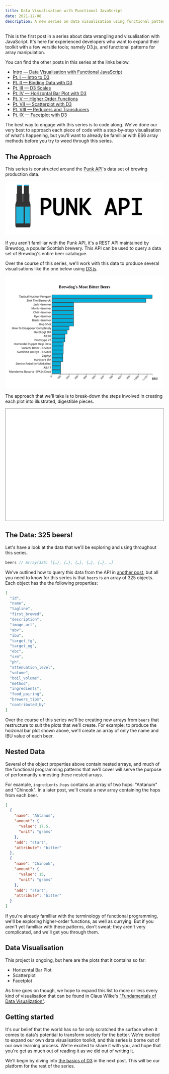 ```yaml
---
title: Data Visualisation with Functional JavaScript
date: 2021-12-08
description: A new series on data visualisation using functional patterns in JavaScript.
---
```


<div class="call-out-indigo">

This is the first post in a series about data wrangling and visualisation with JavaScript.
It's here for experienced developers who want to expand their toolkit with a few versitle tools; namely D3.js, and functional patterns for array manipulation.

You can find the other posts in this series at the links below.

- [Intro — Data Visualisation with Functional JavaScript](../data-wrangling-with-js)
- [Pt. I — Intro to D3](../intro-to-d3)
- [Pt. II — Binding Data with D3](../binding-data-d3)
- [Pt. III — D3 Scales](../d3-scales)
- [Pt. IV — Horizontal Bar Plot with D3](../horizontal-bar-plot)
- [Pt. V — Higher Order Functions](../higher-order-functions)
- [Pt. VII — Scatterplot with D3](../scatter-plot)
- [Pt. VIII — Reducers and Transducers](../reducing-arrays)
- [Pt. IX — Facetplot with D3](../facet-plot)

The best way to engage with this series is to code along.
We've done our very best to approach each piece of code with a step-by-step visualisation of what's happening, but you'll want to already be familliar with ES6 array methods before you try to weed through this series.

</div>

## The Approach

This series is constructed around the [Punk API](./punk_api.png)'s data set of brewing production data.

![Punk API](./punk_api.png)

If you aren't familliar with the Punk API, it's a REST API maintained by Brewdog, a popular Scottish brewery.
This API can be used to query a data set of Brewdog's entire beer catalogue.

Over the course of this series, we'll work with this data to produce several visualisations like the one below using [D3.js](https://d3js.org/).

![Horizontal bar plot of Brewdog's most bitter beers](./plot.svg)

The approach that we'll take is to break-down the steps involved in creating each plot into illustrated, digestible pieces.

![Time lapse of plot creation](./scales_time_lapse.gif)

## The Data: 325 beers!

Let's have a look at the data that we'll be exploring and using throughout this series.

```js
beers // Array(325) [{…}, {…}, {…}, {…}, {…}, …]
```

We've outlined how to query this data from the API in [another post](../paginated-fetch), but all you need to know for this series is that `beers` is an array of 325 objects.
Each object has the the following properties:

<div class="sm-text">

```json
[
  "id",
  "name",
  "tagline",
  "first_brewed",
  "description",
  "image_url",
  "abv",
  "ibu",
  "target_fg",
  "target_og",
  "ebc",
  "srm",
  "ph",
  "attenuation_level",
  "volume",
  "boil_volume",
  "method",
  "ingredients",
  "food_pairing",
  "brewers_tips",
  "contributed_by"
]
```

</div>

Over the course of this series we'll be creating new arrays from `beers` that restructure to suit the plots that we'll create.
For example; to produce the hoizonal bar plot shown above, we'll create an array of only the name and IBU value of each beer.

## Nested Data

Several of the object properties above contain nested arrays, and much of the functional programming patterns that we'll cover will serve the purpose of performantly unnesting these nested arrays.

For example, `ingredients.hops` contains an array of two hops: "Ahtanum" and "Chinook".
In a later post, we'll create a new array containing the hops from each beer.

<div class="sm-text">

```json
[
  {
    "name": "Ahtanum",
    "amount": {
      "value": 17.5,
      "unit": "grams"
    },
    "add": "start",
    "attribute": "bitter"
  },
  {
    "name": "Chinook",
    "amount": {
      "value": 15,
      "unit": "grams"
    },
    "add": "start",
    "attribute": "bitter"
  }
]
```

</div>

If you're already familliar with the terminology of functional programming, we'll be exploring higher-order functions, as well as currying.
But if you aren't yet familliar with these patterns, don't sweat; they aren't very complicated, and we'll get you through them.

## Data Visualisation

This project is ongoing, but here are the plots that it contains so far:

- Horizontal Bar Plot
- Scatterplot
- Facetplot

As time goes on though, we hope to expand this list to more or less every kind of visualisation that can be found in Claus Wilke's ["Fundamentals of Data Visualization"](https://clauswilke.com/dataviz/).

## Getting started

It's our belief that the world has so far only scratched the surface when it comes to data's potential to transform society for the better.
We're excited to expand our own data visualisation toolkit, and this series is borne out of our own learning process.
We're excited to share it with you, and hope that you're get as much out of reading it as we did out of writing it.

We'll begin by diving into [the basics of D3](../intro-to-d3) in the next post.
This will be our platform for the rest of the series.
